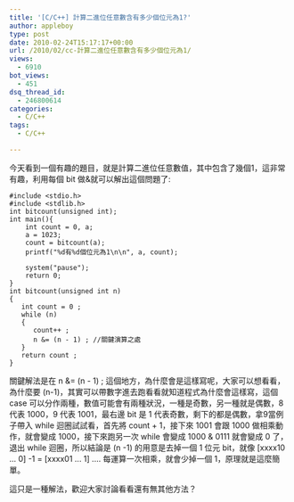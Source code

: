 ```yaml
---
title: '[C/C++] 計算二進位任意數含有多少個位元為1?'
author: appleboy
type: post
date: 2010-02-24T15:17:17+00:00
url: /2010/02/cc-計算二進位任意數含有多少個位元為1/
views:
  - 6910
bot_views:
  - 451
dsq_thread_id:
  - 246800614
categories:
  - C/C++
tags:
  - C/C++

---
```

今天看到一個有趣的題目，就是計算二進位任意數值，其中包含了幾個1，這非常有趣，利用每個 bit 做&就可以解出這個問題了:

<pre><code class="language-C">#include &lt;stdio.h&gt;
#include &lt;stdlib.h&gt;
int bitcount(unsigned int);
int main(){
    int count = 0, a;
    a = 1023;
    count = bitcount(a);
    printf("%d有%d個位元為1\n\n", a, count);

    system("pause");
    return 0;
}
int bitcount(unsigned int n)
{
   int count = 0 ;
   while (n)
   {
      count++ ;
      n &= (n - 1) ; //關鍵演算之處
   }
   return count ;
}</code></pre>

關鍵解法是在 n &= (n - 1) ; 這個地方，為什麼會是這樣寫呢，大家可以想看看，為什麼要 (n-1)，其實可以帶數字進去跑看看就知道程式為什麼會這樣寫，這個 case 可以分作兩種，數值可能會有兩種狀況，一種是奇數，另一種就是偶數，8 代表 1000，9 代表 1001，最右邊 bit 是 1 代表奇數，剩下的都是偶數，拿9當例子帶入 while 迴圈試試看，首先將 count + 1，接下來 1001 會跟 1000 做相乘動作，就會變成 1000，接下來跑另一次 while 會變成 1000 & 0111 就會變成 0 了，退出 while 迴圈，所以結論是 (n -1) 的用意是去掉一個 1 位元 bit，就像 [xxxx10 ... 0] -1 = [xxxx01 ... 1] .... 每運算一次相乘，就會少掉一個 1，原理就是這麼簡單。 

這只是一種解法，歡迎大家討論看看還有無其他方法？